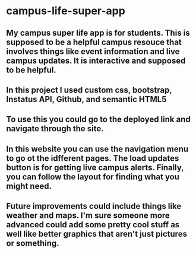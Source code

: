 # campus-life-super-app
## My campus super life app is for students. This is supposed to be a helpful campus resouce that involves things like event information and live campus updates. It is interactive and supposed to be helpful.
## In this project I used custom css, bootstrap, Instatus API, Github, and semantic HTML5
## To use this you could go to the deployed link and navigate through the site. 
## In this website you can use the navigation menu to go ot the idfferent pages. The load updates button is for getting live campus alerts. Finally, you can follow the layout for finding what you might need.
## Future improvements could include things like weather and maps. I'm sure someone more advanced could add some pretty cool stuff as well like better graphics that aren't just pictures or something. 